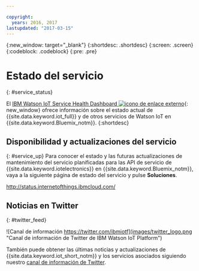 ```yaml
---

copyright:
  years: 2016, 2017
lastupdated: "2017-03-15"
---
```


<!-- Common attributes used in the template are defined as follows: -->
{:new_window: target="\_blank"}
{:shortdesc: .shortdesc}
{:screen: .screen}
{:codeblock: .codeblock}
{:pre: .pre}

# Estado del servicio
{: #service_status}

El [IBM Watson IoT Service Health Dashboard ![icono de enlace externo](../../icons/launch-glyph.svg)](https://status.internetofthings.ibmcloud.com){: new_window} ofrece información sobre el estado actual de {{site.data.keyword.iot_full}} y de otros servicios de Watson IoT en {{site.data.keyword.Bluemix_notm}}.
{:shortdesc}

## Disponibilidad y actualizaciones del servicio
{: #service_up}
Para conocer el estado y las futuras actualizaciones de mantenimiento del servicio planificadas para las API de servicio de {{site.data.keyword.iotelectronics}} en {{site.data.keyword.Bluemix_notm}}, vaya a la siguiente página de estado del servicio y pulse **Soluciones**.

http://status.internetofthings.ibmcloud.com/

## Noticias en Twitter
{: #twitter_feed}

![Canal de información https://twitter.com/ibmiotf](images/twitter_logo.png "Canal de información de Twitter de IBM Watson IoT Platform")

También puede obtener las últimas noticias y actualizaciones de {{site.data.keyword.iot_short_notm}} y los servicios asociados siguiendo nuestro [canal de información de Twitter](https://twitter.com/ibmiotf).
